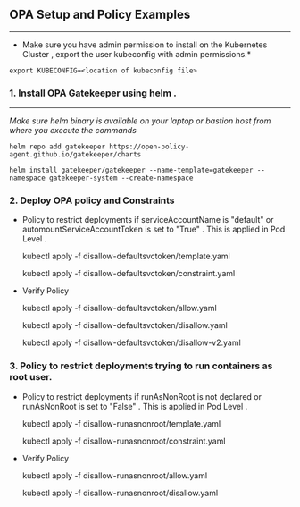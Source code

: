 
## OPA Setup and Policy Examples 
---

* Make sure you have admin permission to install on the Kubernetes Cluster , export the user kubeconfig with admin permissions.*

`export KUBECONFIG=<location of kubeconfig file>`

### 1. Install OPA Gatekeeper using helm .
---

*Make sure helm binary is available on your laptop or bastion host from where you execute the commands*

    helm repo add gatekeeper https://open-policy-agent.github.io/gatekeeper/charts

    helm install gatekeeper/gatekeeper --name-template=gatekeeper --namespace gatekeeper-system --create-namespace

### 2. Deploy OPA policy and Constraints 

* Policy to restrict deployments if serviceAccountName is "default" or automountServiceAccountToken is set to "True" . This is applied in Pod Level .

    kubectl apply -f disallow-defaultsvctoken/template.yaml

    kubectl apply -f disallow-defaultsvctoken/constraint.yaml

* Verify Policy 

    kubectl apply -f disallow-defaultsvctoken/allow.yaml

    kubectl apply -f disallow-defaultsvctoken/disallow.yaml

    kubectl apply -f disallow-defaultsvctoken/disallow-v2.yaml


### 3. Policy to restrict deployments trying to run containers as root user.

* Policy to restrict deployments if runAsNonRoot is not declared or runAsNonRoot is set to "False" . This is applied in Pod Level .

    kubectl apply -f disallow-runasnonroot/template.yaml

    kubectl apply -f disallow-runasnonroot/constraint.yaml

* Verify Policy 

    kubectl apply -f disallow-runasnonroot/allow.yaml

    kubectl apply -f disallow-runasnonroot/disallow.yaml











